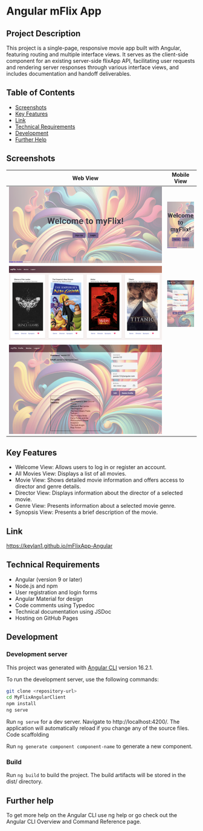 # Angular mFlix App

## Project Description

This project is a single-page, responsive movie app built with Angular, featuring routing and multiple interface views. It serves as the client-side component for an existing server-side flixApp API, facilitating user requests and rendering server responses through various interface views, and includes documentation and handoff deliverables.

## Table of Contents

- [Screenshots](#screenshots)
- [Key Features](#key-features)
- [Link](#link)
- [Technical Requirements](#technical-requirements)
- [Development](#development)
- [Further Help](#further-help)

## Screenshots

|              Web View              |                Mobile View                 |
| :--------------------------------: | :----------------------------------------: |
| ![Welcome](src/assets/Welcome.png) | ![Welcome](src/assets/angular-welcome.PNG) |
|  ![Movies](src/assets/Movies.png)  | ![Profile](src/assets/angular-profile.PNG) |
| ![Profile](src/assets/Profile.png) |

## Key Features

- Welcome View: Allows users to log in or register an account.
- All Movies View: Displays a list of all movies.
- Movie View: Shows detailed movie information and offers access to director and genre details.
- Director View: Displays information about the director of a selected movie.
- Genre View: Presents information about a selected movie genre.
- Synopsis View: Presents a brief description of the movie.

## Link

https://keylan1.github.io/mFlixApp-Angular

## Technical Requirements

- Angular (version 9 or later)
- Node.js and npm
- User registration and login forms
- Angular Material for design
- Code comments using Typedoc
- Technical documentation using JSDoc
- Hosting on GitHub Pages

## Development

### Development server

This project was generated with [Angular CLI](https://github.com/angular/angular-cli) version 16.2.1.

To run the development server, use the following commands:

```bash
git clone <repository-url>
cd MyFlixAngularClient
npm install
ng serve
```

Run `ng serve` for a dev server. Navigate to http://localhost:4200/. The application will automatically reload if you change any of the source files.
Code scaffolding

Run `ng generate component component-name` to generate a new component.

### Build

Run `ng build` to build the project. The build artifacts will be stored in the dist/ directory.

## Further help

To get more help on the Angular CLI use ng help or go check out the Angular CLI Overview and Command Reference page.

```

```
